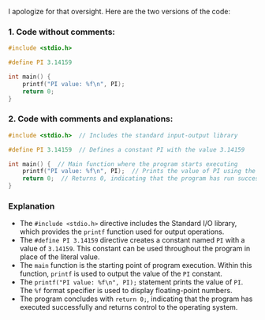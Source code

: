 I apologize for that oversight. Here are the two versions of the code:

### **1. Code without comments:**
```c
#include <stdio.h>

#define PI 3.14159

int main() {
    printf("PI value: %f\n", PI);
    return 0;
}
```

### **2. Code with comments and explanations:**
```c
#include <stdio.h>  // Includes the standard input-output library

#define PI 3.14159  // Defines a constant PI with the value 3.14159

int main() {  // Main function where the program starts executing
    printf("PI value: %f\n", PI);  // Prints the value of PI using the %f format specifier for floating-point numbers
    return 0;  // Returns 0, indicating that the program has run successfully
}
```

### Explanation

- The `#include <stdio.h>` directive includes the Standard I/O library, which provides the `printf` function used for output operations.
- The `#define PI 3.14159` directive creates a constant named `PI` with a value of `3.14159`. This constant can be used throughout the program in place of the literal value.
- The `main` function is the starting point of program execution. Within this function, `printf` is used to output the value of the `PI` constant.
- The `printf("PI value: %f\n", PI);` statement prints the value of `PI`. The `%f` format specifier is used to display floating-point numbers.
- The program concludes with `return 0;`, indicating that the program has executed successfully and returns control to the operating system.
